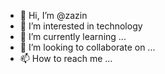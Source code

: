- 👋 Hi, I’m @zazin
- 👀 I’m interested in technology
- 🌱 I’m currently learning ...
- 💞️ I’m looking to collaborate on ...
- 📫 How to reach me ...
